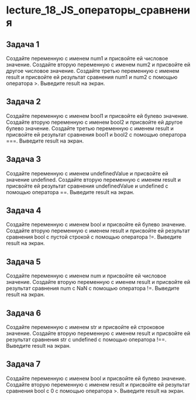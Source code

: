 # lecture_18_JS_операторы_сравнения  

## Задача 1  
Создайте переменную с именем num1 и присвойте ей числовое значение. Создайте вторую переменную с именем num2 и присвойте ей другое числовое значение. Создайте третью переменную с именем result и присвойте ей результат сравнения num1 и num2 с помощью оператора >. Выведите result на экран.  

## Задача 2  
Создайте переменную с именем bool1 и присвойте ей булево значение. Создайте вторую переменную с именем bool2 и присвойте ей другое булево значение. Создайте третью переменную с именем result и присвойте ей результат сравнения bool1 и bool2 с помощью оператора ===. Выведите result на экран.  

## Задача 3  
Создайте переменную с именем undefinedValue и присвойте ей значение undefined. Создайте вторую переменную с именем result и присвойте ей результат сравнения undefinedValue и undefined с помощью оператора ==. Выведите result на экран.  

## Задача 4  
Создайте переменную с именем bool и присвойте ей булево значение. Создайте вторую переменную с именем result и присвойте ей результат сравнения bool с пустой строкой с помощью оператора !=. Выведите result на экран.  

## Задача 5  
Создайте переменную с именем num и присвойте ей числовое значение. Создайте вторую переменную с именем result и присвойте ей результат сравнения num с NaN с помощью оператора !=. Выведите result на экран.  

## Задача 6  
Создайте переменную с именем str и присвойте ей строковое значение. Создайте вторую переменную с именем result и присвойте ей результат сравнения str с undefined с помощью оператора !==. Выведите result на экран.  

## Задача 7  
Создайте переменную с именем bool и присвойте ей булево значение. Создайте вторую переменную с именем result и присвойте ей результат сравнения bool с 0 с помощью оператора >. Выведите result на экран.  
